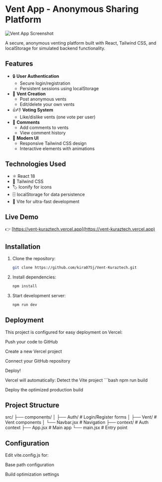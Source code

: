 # Vent App - Anonymous Sharing Platform

![Vent App Screenshot](./public/images/Hero.png.png) 

A secure, anonymous venting platform built with React, Tailwind CSS, and localStorage for simulated backend functionality.

## Features

- 🔒 **User Authentication**
  - Secure login/registration
  - Persistent sessions using localStorage
- 📝 **Vent Creation**
  - Post anonymous vents
  - Edit/delete your own vents
- 👍👎 **Voting System**
  - Like/dislike vents (one vote per user)
- 💬 **Comments**
  - Add comments to vents
  - View comment history
- 🎨 **Modern UI**
  - Responsive Tailwind CSS design
  - Interactive elements with animations

## Technologies Used

- ⚛️ React 18
- 🎨 Tailwind CSS
- 🏷️ Iconify for icons
- 🗄️ localStorage for data persistence
- 🚀 Vite for ultra-fast development

## Live Demo

👉 [https://vent-kuraztech.vercel.app](https://vent-kuraztech.vercel.app)

## Installation

1. Clone the repository:
   ```bash
   git clone https://github.com/kira07Sj/Vent-Kuraztech.git
2. Install dependencies:
    ```bash
    npm install
3. Start development server:
    ```bash
    npm run dev

## Deployment
This project is configured for easy deployment on Vercel:

Push your code to GitHub

Create a new Vercel project

Connect your GitHub repository

Deploy!

Vercel will automatically: Detect the Vite project
    ```bash
    npm run build

Deploy the optimized production build

## Project Structure

src/
├── components/
│   ├── Auth/        # Login/Register forms
│   ├── Vent/        # Vent components
│   └── Navbar.jsx   # Navigation
├── context/         # Auth context
├── App.jsx          # Main app
└── main.jsx         # Entry point

## Configuration
Edit vite.config.js for:

Base path configuration

Build optimization settings


